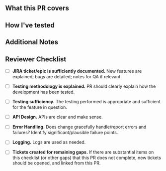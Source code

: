 <!--- STANDARD PR -->
## What this PR covers

<!--- Brief explanation of PR scope and end-state.
If linked JIRA items cover this, it's enough to say this closes those items. -->

## How I've tested

<!--- Describe how the PR has been tested: automated tests that cover the development, and give detail about any manual tests you've performed. -->

## Additional Notes

<!--- Any additional information or context relevant to this PR. -->

## Reviewer Checklist 

- [ ] **JIRA ticket/epic is sufficiently documented.** New features are explained; bugs are detailed; notes for QA if relevant

- [ ] **Testing methodology is explained.** PR should clearly explain how the development has been tested.

- [ ] **Testing sufficiency.** The testing performed is appropriate and sufficient for the feature in question.

- [ ] **API Design.** APIs are clear and make sense.

- [ ] **Error Handling.** Does change gracefully handle/report errors and failures? Identify significant/plausible failure points.

- [ ] **Logging.** Logs are used as needed.

- [ ] **Tickets created for remaining gaps.** If there are substantial items on this checklist (or other gaps) that this PR does not complete, new tickets should be opened, and linked from this PR.

